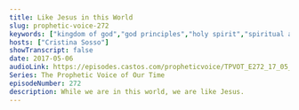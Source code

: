 ```yaml
---
title: Like Jesus in this World
slug: prophetic-voice-272
keywords: ["kingdom of god","god principles","holy spirit","spiritual authority","transfer of wealth","political revival"]
hosts: ["Cristina Sosso"]
showTranscript: false
date: 2017-05-06
audioLink: https://episodes.castos.com/propheticvoice/TPVOT_E272_17_05_06-07_Like_Jesus_in_This_World.mp3
Series: The Prophetic Voice of Our Time
episodeNumber: 272
description: While we are in this world, we are like Jesus.
---
```

